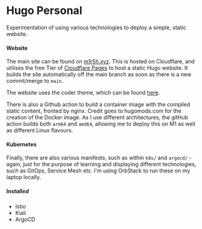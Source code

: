 # Hugo Personal

Experimentation of using various technologies to deploy a simple, static website.

#### Website

The main site can be found on [m1r5h.xyz](m1r5h.xyz). This is hosted on Cloudflare, and utilises the free Tier of [Cloudflare Pages](https://pages.cloudflare.com) to host a static Hugo website. It builds the site automatically off the main branch as soon as there is a new commit/merge to `main`.

The website uses the coder theme, which can be found [here](https://themes.gohugo.io/themes/hugo-coder/).

There is also a Github action to build a container image with the compiled static content, fronted by nginx. Credit goes to hugomods.com for the creation of the Docker image. As I use different architectures, the gitHub action builds both `arm64` and `amd64`, allowing me to deploy this on M1 as well as different Linux flavours.

#### Kubernetes

Finally, there are also various manifests, such as within `k8s/` and `argocd/` - again, just for the purpose of learning and displaying different technologies, such as GitOps, Service Mesh etc. I'm using OrbStack to run these on my laptop locally.

##### Installed

- Istio
- Kiali
- ArgoCD


